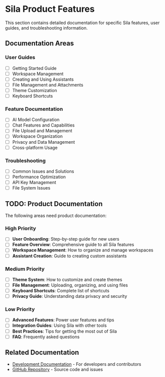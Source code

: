 # Sila Product Features

This section contains detailed documentation for specific Sila features, user guides, and troubleshooting information.

## Documentation Areas

### User Guides
- [ ] Getting Started Guide
- [ ] Workspace Management
- [ ] Creating and Using Assistants
- [ ] File Management and Attachments
- [ ] Theme Customization
- [ ] Keyboard Shortcuts

### Feature Documentation
- [ ] AI Model Configuration
- [ ] Chat Features and Capabilities
- [ ] File Upload and Management
- [ ] Workspace Organization
- [ ] Privacy and Data Management
- [ ] Cross-platform Usage

### Troubleshooting
- [ ] Common Issues and Solutions
- [ ] Performance Optimization
- [ ] API Key Management
- [ ] File System Issues

## TODO: Product Documentation

The following areas need product documentation:

### High Priority
- [ ] **User Onboarding**: Step-by-step guide for new users
- [ ] **Feature Overview**: Comprehensive guide to all Sila features
- [ ] **Workspace Management**: How to organize and manage workspaces
- [ ] **Assistant Creation**: Guide to creating custom assistants

### Medium Priority
- [ ] **Theme System**: How to customize and create themes
- [ ] **File Management**: Uploading, organizing, and using files
- [ ] **Keyboard Shortcuts**: Complete list of shortcuts
- [ ] **Privacy Guide**: Understanding data privacy and security

### Low Priority
- [ ] **Advanced Features**: Power user features and tips
- [ ] **Integration Guides**: Using Sila with other tools
- [ ] **Best Practices**: Tips for getting the most out of Sila
- [ ] **FAQ**: Frequently asked questions

## Related Documentation

- [Development Documentation](../dev/README.md) - For developers and contributors
- [GitHub Repository](https://github.com/mitkury/sila) - Source code and issues
